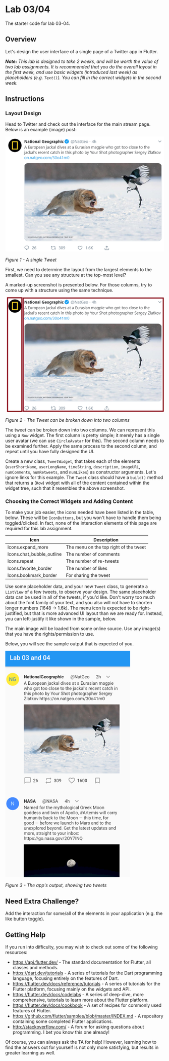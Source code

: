 # Lab 03/04
The starter code for lab 03-04.

## Overview
Let's design the user interface of a single page of a Twitter app in Flutter.

_**Note:** This lab is designed to take 2 weeks, and will be worth the value of two lab assignments.  It is recommended that you do the overall layout in the first week, and use basic widgets (introduced last week) as placeholders (e.g. `Text()`).  You can fill in the correct widgets in the second week._

## Instructions

### Layout Design
Head to Twitter and check out the interface for the main stream page.  Below is an example (image) post:

![a single tweet](images/single_tweet.png)

_Figure 1 - A single Tweet_

First, we need to determine the layout from the largest elements to the smallest.  Can you see any structure at the top-most level?

A marked-up screenshot is presented below.  For those columns, try to come up with a structure using the same technique.

![user interface breakdown](images/ui_breakdown.png)
 
_Figure 2 - The Tweet can be broken down into two columns_

The tweet can be broken down into two columns.  We can represent this using a `Row` widget.  The first column is pretty simple; it merely has a single user avatar (we can use `CircleAvatar` for this).  The second column needs to be examined further.  Apply the same process to the second column, and repeat until you have fully designed the UI.

Create a new class, `TweetWidget`, that takes each of the elements (`userShortName`, `userLongName`, `timeString`, `description`, `imageURL`, `numComments`, `numRetweets`, and `numLikes`) as constructor arguments.  Let's ignore links for this example.  The `Tweet` class should have a `build()` method that returns a (`Row`) widget with all of the content contained within the widget tree, such that it resembles the above screenshot. 

### Choosing the Correct Widgets and Adding Content
To make your job easier, the icons needed have been listed in the table, below.  These will be `IconButtons`, but you won't have to handle them being toggled/clicked.  In fact, none of the interaction elements of this page are required for this lab assignment.

Icon | Description
---- | -----------
Icons.expand_more | The menu on the top right of the tweet
Icons.chat_bubble_outline | The number of comments
Icons.repeat | The number of re-tweets
Icons.favorite_border | The number of likes
Icons.bookmark_border | For sharing the tweet

Use some placeholder data, and your new `Tweet` class, to generate a `ListView` of a few tweets, to observe your design.  The same placeholder data can be used in all of the tweets, if you'd like.  Don't worry too much about the font family of your text, and you also will not have to shorten longer numbers (1648 -> 1.6k).  The menu icon is expected to be right-justified, but that is more advanced UI layout than we are ready for.  Instead, you can left-justify it like shown in the sample, below.

The main image will be loaded from some online source.  Use any image(s) that you have the rights/permission to use.

Below, you will see the sample output that is expected of you.

![output of app showing two tweets](images/app_output.png)

_Figure 3 - The app's output, showing two tweets_

## Need Extra Challenge?
Add the interaction for some/all of the elements in your application (e.g. the like button toggle).

## Getting Help
If you run into difficulty, you may wish to check out some of the following resources:

- https://api.flutter.dev/  - The standard documentation for Flutter, all classes and methods.
- https://dart.dev/tutorials - A series of tutorials for the Dart programming language, focusing entirely on the features of Dart.
- https://flutter.dev/docs/reference/tutorials - A series of tutorials for the Flutter platform, focusing mainly on the widgets and API.
- https://flutter.dev/docs/codelabs - A series of deep-dive, more comprehensive, tutorials to learn more about the Flutter platform.
- https://flutter.dev/docs/cookbook - A set of recipes for commonly used features of Flutter.
- https://github.com/flutter/samples/blob/master/INDEX.md - A repository containing some completed Flutter applications.
- http://stackoverflow.com/ - A forum for asking questions about programming.  I bet you know this one already!

Of course, you can always ask the TA for help!  However, learning how to find the answers out for yourself is not only more satisfying, but results in greater learning as well.
